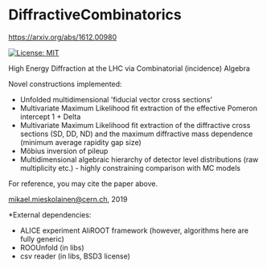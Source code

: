 # DiffractiveCombinatorics
https://arxiv.org/abs/1612.00980

[![License: MIT](https://img.shields.io/badge/License-MIT-yellow.svg)](https://opensource.org/licenses/MIT)

High Energy Diffraction at the LHC via Combinatorial (incidence) Algebra

Novel constructions implemented:

- Unfolded multidimensional 'fiducial vector cross sections'
- Multivariate Maximum Likelihood fit extraction of the effective Pomeron intercept 1 + Delta
- Multivariate Maximum Likelihood fit extraction of the diffractive cross sections (SD, DD, ND) and the maximum diffractive mass dependence (minimum average rapidity gap size)
- Möbius inversion of pileup
- Multidimensional algebraic hierarchy of detector level distributions (raw multiplicity etc.) - highly constraining comparison with MC models

For reference, you may cite the paper above.

mikael.mieskolainen@cern.ch, 2019


*External dependencies:

- ALICE experiment AliROOT framework (however, algorithms here are fully generic)
- ROOUnfold (in libs)
- csv reader (in libs, BSD3 license)
